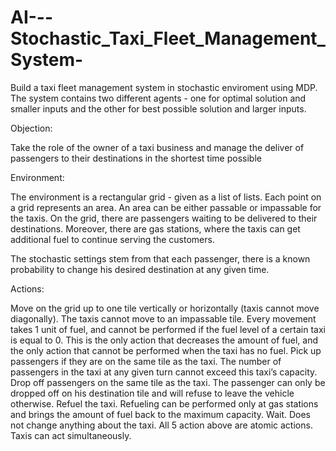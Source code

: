 # AI---Stochastic_Taxi_Fleet_Management_System-

Build a taxi fleet management system in stochastic enviroment using MDP.
The system contains two different agents - one for optimal solution and smaller inputs and the other for best possible solution and larger inputs.

Objection: 

Take the role of the owner of a taxi business and manage the deliver of passengers to their destinations in the shortest time possible

Environment:

The environment is a rectangular grid - given as a list of lists. Each point on a grid represents an area. An area can be either passable or impassable for the taxis. On the grid, there are passengers waiting to be delivered to their destinations. Moreover, there are gas stations, where the taxis can get additional fuel to continue serving the customers.

The stochastic settings stem from that each passenger, there is a known probability to change his desired destination at any given time.

Actions:

Move on the grid up to one tile vertically or horizontally (taxis cannot move diagonally). The taxis cannot move to an impassable tile. Every movement takes 1 unit of fuel, and cannot be performed if the fuel level of a certain taxi is equal to 0. This is the only action that decreases the amount of fuel, and the only action that cannot be performed when the taxi has no fuel.
Pick up passengers if they are on the same tile as the taxi. The number of passengers in the taxi at any given turn cannot exceed this taxi’s capacity.
Drop off passengers on the same tile as the taxi. The passenger can only be dropped off on his destination tile and will refuse to leave the vehicle otherwise.
Refuel the taxi. Refueling can be performed only at gas stations and brings the amount of fuel back to the maximum capacity.
Wait. Does not change anything about the taxi. All 5 action above are atomic actions. Taxis can act simultaneously.

